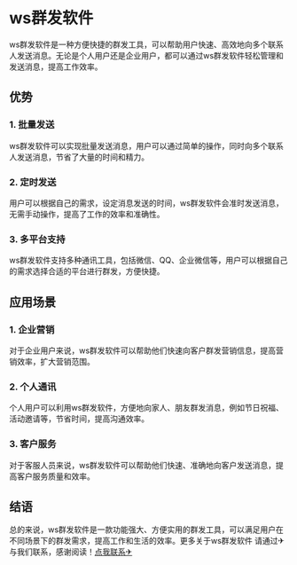 # ws群发软件

ws群发软件是一种方便快捷的群发工具，可以帮助用户快速、高效地向多个联系人发送消息。无论是个人用户还是企业用户，都可以通过ws群发软件轻松管理和发送消息，提高工作效率。

## 优势

### 1. 批量发送
ws群发软件可以实现批量发送消息，用户可以通过简单的操作，同时向多个联系人发送消息，节省了大量的时间和精力。

### 2. 定时发送
用户可以根据自己的需求，设定消息发送的时间，ws群发软件会准时发送消息，无需手动操作，提高了工作的效率和准确性。

### 3. 多平台支持
ws群发软件支持多种通讯工具，包括微信、QQ、企业微信等，用户可以根据自己的需求选择合适的平台进行群发，方便快捷。

## 应用场景

### 1. 企业营销
对于企业用户来说，ws群发软件可以帮助他们快速向客户群发营销信息，提高营销效率，扩大营销范围。

### 2. 个人通讯
个人用户可以利用ws群发软件，方便地向家人、朋友群发消息，例如节日祝福、活动邀请等，节省时间，提高沟通效率。

### 3. 客户服务
对于客服人员来说，ws群发软件可以帮助他们快速、准确地向客户发送消息，提高客户服务质量和效率。

## 结语

总的来说，ws群发软件是一款功能强大、方便实用的群发工具，可以满足用户在不同场景下的群发需求，提高工作和生活的效率。更多关于ws群发软件 请通过✈与我们联系，感谢阅读！[点我联系✈](https://www.k02.cc)